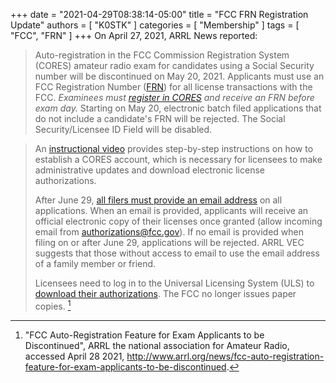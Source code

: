 +++
date = "2021-04-29T08:38:14-05:00"
title = "FCC FRN Registration Update"
authors = [ "K0STK" ]
categories = [ "Membership" ]
tags = [ "FCC", "FRN" ]
+++
On April 27, 2021, ARRL News reported:

>Auto-registration in the FCC Commission Registration System (CORES) amateur
>radio exam for candidates using a Social Security number will be discontinued
>on May 20, 2021. Applicants must use an FCC Registration Number
>([FRN](https://www.fcc.gov/wireless/support/universal-licensing-system-uls-resources/getting-fcc-registration-number-frn/))
>for all license transactions with the FCC. *Examinees must
>[register in CORES](https://apps.fcc.gov/cores/userLogin.do)
>and receive an FRN before exam day.* Starting on May 20, electronic
>batch filed applications that do not include a candidate's FRN will be
>rejected. The Social Security/Licensee ID Field will be disabled.

<!--more-->

>An
>[instructional video](https://www.fcc.gov/rofrn)
>provides step-by-step instructions on how to establish a CORES account,
>which is necessary for licensees to make administrative updates and
>download electronic license authorizations.
>
>After June 29,
>[all filers must provide an email address](http://www.arrl.org/news/fcc-to-require-email-address-on-applications-starting-on-june-29-2021)
>on all applications. When an email is provided, applicants will receive
>an official electronic copy of their licenses once granted (allow
>incoming email from authorizations@fcc.gov). If no email is provided
>when filing on or after June 29, applications will be rejected. ARRL
>VEC suggests that those without access to email to use the email
>address of a family member or friend.
>
>Licensees need to log in to the Universal Licensing System (ULS) to
>[download their authorizations](https://www.fcc.gov/support/universal-licensing-system-uls-resources/how-obtain-official-authorizations-uls).
>The FCC no longer issues paper copies. [^1]

[^1]: "FCC Auto-Registration Feature for Exam Applicants to be Discontinued", ARRL the national association for Amateur Radio, accessed April 28 2021, http://www.arrl.org/news/fcc-auto-registration-feature-for-exam-applicants-to-be-discontinued.
